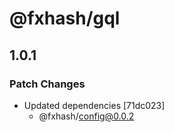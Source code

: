 # @fxhash/gql

## 1.0.1

### Patch Changes

- Updated dependencies [71dc023]
  - @fxhash/config@0.0.2
